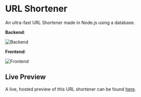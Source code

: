 # URL Shortener
An ultra-fast URL Shortener made in Node.js using a database.

**Backend**:

![Backend](https://skillicons.dev/icons?i=nodejs,express,mongodb)

**Frontend**:

![Frontend](https://skillicons.dev/icons?i=html,tailwind,js)

## Live Preview
A live, hosted preview of this URL shortener can be found [here](https://wdh.gg).

